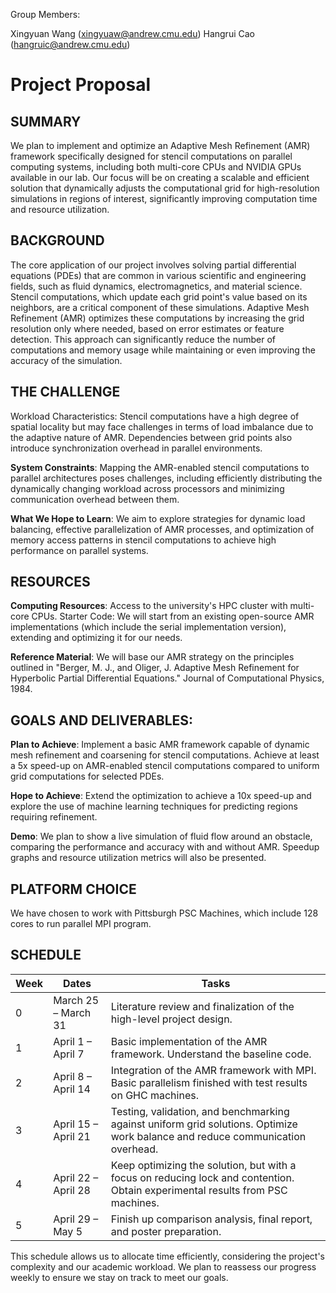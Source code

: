Group Members:

Xingyuan Wang (xingyuaw@andrew.cmu.edu)
Hangrui Cao (hangruic@andrew.cmu.edu)

# Project Proposal


## SUMMARY

We plan to implement and optimize an Adaptive Mesh Refinement (AMR) framework specifically designed for stencil computations on parallel computing systems, including both multi-core CPUs and NVIDIA GPUs available in our lab. Our focus will be on creating a scalable and efficient solution that dynamically adjusts the computational grid for high-resolution simulations in regions of interest, significantly improving computation time and resource utilization.

## BACKGROUND
The core application of our project involves solving partial differential equations (PDEs) that are common in various scientific and engineering fields, such as fluid dynamics, electromagnetics, and material science. Stencil computations, which update each grid point's value based on its neighbors, are a critical component of these simulations. Adaptive Mesh Refinement (AMR) optimizes these computations by increasing the grid resolution only where needed, based on error estimates or feature detection. This approach can significantly reduce the number of computations and memory usage while maintaining or even improving the accuracy of the simulation.

## THE CHALLENGE
Workload Characteristics: Stencil computations have a high degree of spatial locality but may face challenges in terms of load imbalance due to the adaptive nature of AMR. Dependencies between grid points also introduce synchronization overhead in parallel environments.

**System Constraints**: Mapping the AMR-enabled stencil computations to parallel architectures poses challenges, including efficiently distributing the dynamically changing workload across processors and minimizing communication overhead between them.


**What We Hope to Learn**: We aim to explore strategies for dynamic load balancing, effective parallelization of AMR processes, and optimization of memory access patterns in stencil computations to achieve high performance on parallel systems.

## RESOURCES
**Computing Resources**: Access to the university's HPC cluster with multi-core CPUs.
Starter Code: We will start from an existing open-source AMR implementations (which include the serial implementation version), extending and optimizing it for our needs.

**Reference Material**: We will base our AMR strategy on the principles outlined in "Berger, M. J., and Oliger, J. Adaptive Mesh Refinement for Hyperbolic Partial Differential Equations." Journal of Computational Physics, 1984.

## GOALS AND DELIVERABLES:

**Plan to Achieve**:
Implement a basic AMR framework capable of dynamic mesh refinement and coarsening for stencil computations.
Achieve at least a 5x speed-up on AMR-enabled stencil computations compared to uniform grid computations for selected PDEs.

**Hope to Achieve**:
Extend the optimization to achieve a 10x speed-up and explore the use of machine learning techniques for predicting regions requiring refinement.

**Demo**: We plan to show a live simulation of fluid flow around an obstacle, comparing the performance and accuracy with and without AMR. Speedup graphs and resource utilization metrics will also be presented.

## PLATFORM CHOICE
We have chosen to work with Pittsburgh PSC Machines, which include 128 cores to run parallel MPI program. 

## SCHEDULE
| Week | Dates               | Tasks                                                                                     |
|------|---------------------|-------------------------------------------------------------------------------------------|
| 0    | March 25 – March 31 | Literature review and finalization of the high-level project design.                      |
| 1    | April 1 – April 7   | Basic implementation of the AMR framework. Understand the baseline code.                  |
| 2    | April 8 – April 14  | Integration of the AMR framework with MPI. Basic parallelism finished with test results on GHC machines. |
| 3    | April 15 – April 21 | Testing, validation, and benchmarking against uniform grid solutions. Optimize work balance and reduce communication overhead. |
| 4    | April 22 – April 28 | Keep optimizing the solution, but with a focus on reducing lock and contention. Obtain experimental results from PSC machines. |
| 5    | April 29 – May 5    | Finish up comparison analysis, final report, and poster preparation.                        |

This schedule allows us to allocate time efficiently, considering the project's complexity and our academic workload. We plan to reassess our progress weekly to ensure we stay on track to meet our goals.


